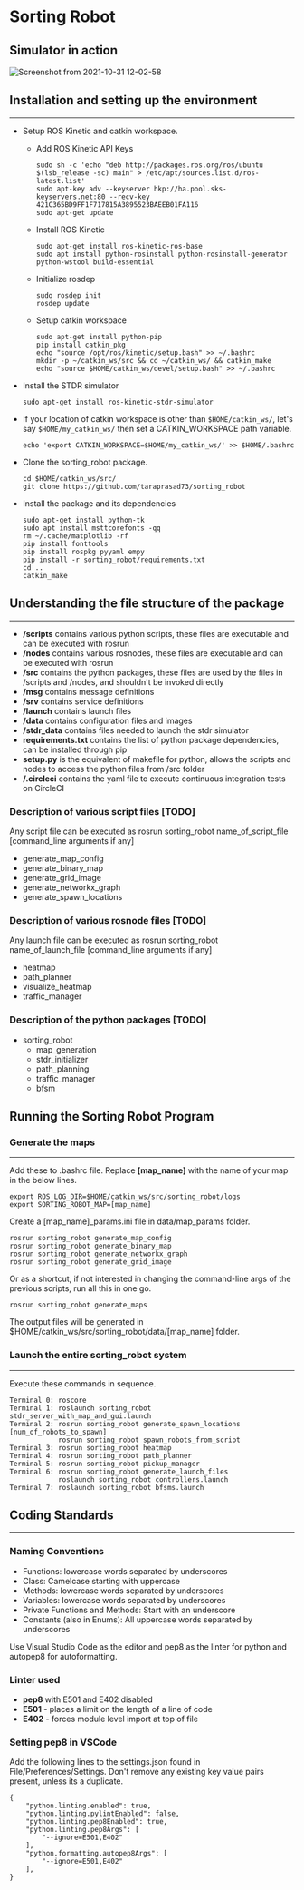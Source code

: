 # Sorting Robot

## Simulator in action
![Screenshot from 2021-10-31 12-02-58](https://user-images.githubusercontent.com/10519897/139571234-423cc52a-3bd7-4b1d-9709-d1d844caf370.png)


## Installation and setting up the environment
-----
 - Setup ROS Kinetic and catkin workspace.
    - Add ROS Kinetic API Keys
        ~~~~
        sudo sh -c 'echo "deb http://packages.ros.org/ros/ubuntu $(lsb_release -sc) main" > /etc/apt/sources.list.d/ros-latest.list'
        sudo apt-key adv --keyserver hkp://ha.pool.sks-keyservers.net:80 --recv-key 421C365BD9FF1F717815A3895523BAEEB01FA116
        sudo apt-get update
        ~~~~

    - Install ROS Kinetic
        ~~~~
        sudo apt-get install ros-kinetic-ros-base
        sudo apt install python-rosinstall python-rosinstall-generator python-wstool build-essential
        ~~~~

    - Initialize rosdep
        ~~~~
        sudo rosdep init
        rosdep update
        ~~~~
    - Setup catkin workspace
        ~~~~
        sudo apt-get install python-pip
        pip install catkin_pkg
        echo "source /opt/ros/kinetic/setup.bash" >> ~/.bashrc
        mkdir -p ~/catkin_ws/src && cd ~/catkin_ws/ && catkin_make
        echo "source $HOME/catkin_ws/devel/setup.bash" >> ~/.bashrc
        ~~~~
 - Install the STDR simulator
    ~~~~
    sudo apt-get install ros-kinetic-stdr-simulator
    ~~~~
 - If your location of catkin workspace is other than `$HOME/catkin_ws/`, let's say `$HOME/my_catkin_ws/` then set a CATKIN_WORKSPACE path variable.
    ~~~~
    echo 'export CATKIN_WORKSPACE=$HOME/my_catkin_ws/' >> $HOME/.bashrc
    ~~~~
 - Clone the sorting_robot package.
    ~~~~
    cd $HOME/catkin_ws/src/
    git clone https://github.com/taraprasad73/sorting_robot
    ~~~~
 - Install the package and its dependencies
    ~~~~
    sudo apt-get install python-tk
    sudo apt install msttcorefonts -qq
    rm ~/.cache/matplotlib -rf
    pip install fonttools
    pip install rospkg pyyaml empy
    pip install -r sorting_robot/requirements.txt
    cd ..
    catkin_make
    ~~~~

## Understanding the file structure of the package
-----
 - **/scripts** contains various python scripts, these files are executable and can be executed with rosrun
 - **/nodes** contains various rosnodes, these files are executable and can be executed with rosrun
 - **/src** contains the python packages, these files are used by the files in /scripts and /nodes, and shouldn't be invoked directly
 - **/msg** contains message definitions
 - **/srv** contains service definitions
 - **/launch** contains launch files
 - **/data** contains configuration files and images
 - **/stdr_data** contains files needed to launch the stdr simulator
 - **requirements.txt** contains the list of python package dependencies, can be installed through pip
 - **setup.py** is the equivalent of makefile for python, allows the scripts and nodes to access the python files from /src folder 
 - **/.circleci** contains the yaml file to execute continuous integration tests on CircleCI

### Description of various script files [TODO]
Any script file can be executed as rosrun sorting_robot name_of_script_file [command_line arguments if any]
 - generate_map_config 
 - generate_binary_map
 - generate_grid_image
 - generate_networkx_graph
 - generate_spawn_locations

### Description of various rosnode files [TODO]
Any launch file can be executed as rosrun sorting_robot name_of_launch_file [command_line arguments if any]
 - heatmap
 - path_planner
 - visualize_heatmap
 - traffic_manager

### Description of the python packages [TODO]
 - sorting_robot
   - map_generation
   - stdr_initializer
   - path_planning
   - traffic_manager
   - bfsm

## Running the Sorting Robot Program

### Generate the maps
-----
Add these to .bashrc file. Replace **[map_name]** with the name of your map in the below lines.
~~~~
export ROS_LOG_DIR=$HOME/catkin_ws/src/sorting_robot/logs
export SORTING_ROBOT_MAP=[map_name]
~~~~
Create a [map_name]_params.ini file in data/map_params folder.
~~~~
rosrun sorting_robot generate_map_config
rosrun sorting_robot generate_binary_map
rosrun sorting_robot generate_networkx_graph
rosrun sorting_robot generate_grid_image
~~~~

Or as a shortcut, if not interested in changing the command-line args of the previous scripts, run all this in one go.
~~~~
rosrun sorting_robot generate_maps
~~~~

The output files will be generated in $HOME/catkin_ws/src/sorting_robot/data/[map_name] folder.

### Launch the entire sorting_robot system
-----
Execute these commands in sequence.
~~~~
Terminal 0: roscore
Terminal 1: roslaunch sorting_robot stdr_server_with_map_and_gui.launch
Terminal 2: rosrun sorting_robot generate_spawn_locations [num_of_robots_to_spawn]
            rosrun sorting_robot spawn_robots_from_script
Terminal 3: rosrun sorting_robot heatmap
Terminal 4: rosrun sorting_robot path_planner
Terminal 5: rosrun sorting_robot pickup_manager
Terminal 6: rosrun sorting_robot generate_launch_files
            roslaunch sorting_robot controllers.launch
Terminal 7: roslaunch sorting_robot bfsms.launch
~~~~

## Coding Standards
-----
### Naming Conventions
 - Functions: lowercase words separated by underscores
 - Class: Camelcase starting with uppercase
 - Methods: lowercase words separated by underscores
 - Variables: lowercase words separated by underscores
 - Private Functions and Methods: Start with an underscore
 - Constants (also in Enums): All uppercase words separated by underscores

Use Visual Studio Code as the editor and pep8 as the linter for python and autopep8 for autoformatting.
### Linter used
 - **pep8** with E501 and E402 disabled
 - **E501** - places a limit on the length of a line of code
 - **E402** - forces module level import at top of file

### Setting pep8 in VSCode
Add the following lines to the settings.json found in File/Preferences/Settings. Don't remove any existing key value pairs present, unless its a duplicate.
~~~~
{
    "python.linting.enabled": true,
    "python.linting.pylintEnabled": false,
    "python.linting.pep8Enabled": true,
    "python.linting.pep8Args": [
        "--ignore=E501,E402"
    ],
    "python.formatting.autopep8Args": [
        "--ignore=E501,E402"
    ],
}
~~~~
